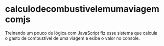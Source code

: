 # calculodecombustivelemumaviagemcomjs
Treinando um pouco de lógica com JavaScript fiz esse sistema que calcula o gasto de combustível de uma viagem e exibe o valor no console.
